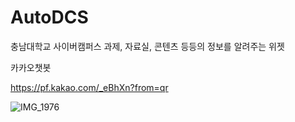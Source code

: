 # AutoDCS
충남대학교 사이버캠퍼스 과제, 자료실, 콘텐츠 등등의 정보를 알려주는 위젯

카카오챗봇

https://pf.kakao.com/_eBhXn?from=qr

![IMG_1976](https://github.com/user-attachments/assets/f3dd7cec-2a58-4e89-9a95-cf15fad763a3)
